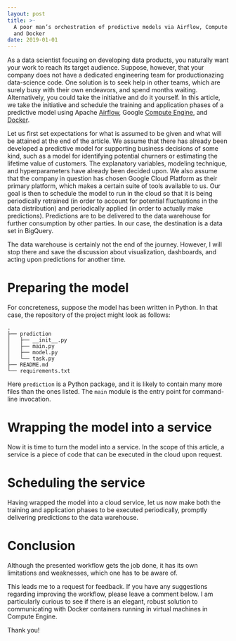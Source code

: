 ```yaml
---
layout: post
title: >-
  A poor man’s orchestration of predictive models via Airflow, Compute Engine,
  and Docker
date: 2019-01-01
---
```


As a data scientist focusing on developing data products, you naturally want
your work to reach its target audience. Suppose, however, that your company does
not have a dedicated engineering team for productionazing data-science code. One
solution is to seek help in other teams, which are surely busy with their own
endeavors, and spend months waiting. Alternatively, you could take the
initiative and do it yourself. In this article, we take the initiative and
schedule the training and application phases of a predictive model using Apache
[Airflow], Google [Compute Engine], and [Docker].

Let us first set expectations for what is assumed to be given and what will be
attained at the end of the article. We assume that there has already been
developed a predictive model for supporting business decisions of some kind,
such as a model for identifying potential churners or estimating the lifetime
value of customers. The explanatory variables, modeling technique, and
hyperparameters have already been decided upon. We also assume that the company
in question has chosen Google Cloud Platform as their primary platform, which
makes a certain suite of tools available to us. Our goal is then to schedule the
model to run in the cloud so that it is being periodically retrained (in order
to account for potential fluctuations in the data distribution) and periodically
applied (in order to actually make predictions). Predictions are to be delivered
to the data warehouse for further consumption by other parties. In our case, the
destination is a data set in BigQuery.

The data warehouse is certainly not the end of the journey. However, I will stop
there and save the discussion about visualization, dashboards, and acting upon
predictions for another time.

# Preparing the model

For concreteness, suppose the model has been written in Python. In that case,
the repository of the project might look as follows:

```
.
├── prediction
│   ├── __init__.py
│   ├── main.py
│   ├── model.py
│   └── task.py
├── README.md
└── requirements.txt
```

Here `prediction` is a Python package, and it is likely to contain many more
files than the ones listed. The `main` module is the entry point for
command-line invocation.

# Wrapping the model into a service

Now it is time to turn the model into a service. In the scope of this article, a
service is a piece of code that can be executed in the cloud upon request.

# Scheduling the service

Having wrapped the model into a cloud service, let us now make both the training
and application phases to be executed periodically, promptly delivering
predictions to the data warehouse.

# Conclusion

Although the presented workflow gets the job done, it has its own limitations
and weaknesses, which one has to be aware of.

This leads me to a request for feedback. If you have any suggestions regarding
improving the workflow, please leave a comment below. I am particularly curious
to see if there is an elegant, robust solution to communicating with Docker
containers running in virtual machines in Compute Engine.

Thank you!

[Airflow]: https://airflow.apache.org/
[Compute Engine]: https://cloud.google.com/compute/
[Docker]: https://www.docker.com/
